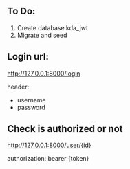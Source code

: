 ## To Do:
1. Create database kda_jwt
2. Migrate and seed

## Login url:
http://127.0.0.1:8000/login

header:
- username
- password

## Check is authorized or not
http://127.0.0.1:8000/user/{id}

authorization:
bearer {token}